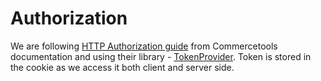 # Authorization

We are following [HTTP Authorization guide](https://docs.commercetools.com/api/authorization) from Commercetools documentation and using their library - [TokenProvider](https://commercetools.github.io/nodejs/sdk/api/sdkAuth.html). Token is stored in the cookie as we access it both client and server side.
